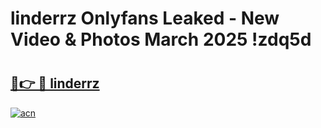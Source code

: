 # linderrz Onlyfans Leaked - New Video & Photos March 2025 !zdq5d

# <h2><a href="https://lpi5ag.iuczelnia.edu.pl?title=linderrz&ref=zdq5d">🔗👉 🔴 linderrz</a></h2>

[![acn](https://github.com/user-attachments/assets/0f9c940e-d8b0-45ae-aac7-cd30a18b3e1c)](https://lpi5ag.iuczelnia.edu.pl?title=linderrz&ref=zdq5d)

